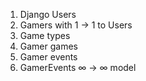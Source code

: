 1. Django Users
1. Gamers with 1 -> 1 to Users
1. Game types
1. Gamer games
1. Gamer events
1. GamerEvents &infin; -> &infin; model